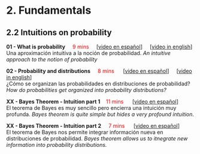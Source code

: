 # 2. Fundamentals

## 2.2 Intuitions on probability

**01 - What is probability** &nbsp;&nbsp;&nbsp; <font color="red">9 mins</font> &nbsp;&nbsp;&nbsp;
[[video en español](https://www.youtube.com/watch?v=19vaIp4AbvA&list=PL8ytk70JVz1_fi0_ySFxbOsf_u849pFde&index=3&ab_channel=MathintheTropics)]&nbsp;&nbsp;&nbsp;&nbsp;
[[video in english](https://www.youtube.com/watch?v=6od5jjKPDIM&list=PL8ytk70JVz1_fi0_ySFxbOsf_u849pFde&index=4&ab_channel=MathintheTropics)]
<br/>Una aproximación intuitiva a la noción de probabilidad. _An intuitive approach to the notion of probability_

**02 - Probability and distributions** &nbsp;&nbsp;&nbsp; <font color="red">8 mins</font> &nbsp;&nbsp;&nbsp;&nbsp;
[[video en español](https://www.youtube.com/watch?v=0_OdGL2Aiok&list=PL8ytk70JVz1_fi0_ySFxbOsf_u849pFde&index=1&ab_channel=MathintheTropics)]&nbsp;&nbsp;&nbsp;&nbsp;
[[video in english](https://www.youtube.com/watch?v=yZ8HWICHRrw&list=PL8ytk70JVz1_fi0_ySFxbOsf_u849pFde&index=2&ab_channel=MathintheTropics)]
<br/>¿Cómo se organizan las probabilidades en distribuciones de probabilidad? _How do probabilities get organized into probability distributions?_

**XX - Bayes Theorem - Intuition part 1**&nbsp;&nbsp;&nbsp; <font color="red">11 mins</font> &nbsp;&nbsp;&nbsp;&nbsp;
[[video en español](https://www.youtube.com/watch?v=C-JFIgVGofg&list=PL8ytk70JVz1_fi0_ySFxbOsf_u849pFde&index=5&ab_channel=MathintheTropics)]
<br/> El teorema de Bayes es muy sencillo pero encierra una intuición muy profunda. _Bayes theorem is quite simple but hides a very profound intuition_.

**XX - Bayes Theorem - Intuition part 2** &nbsp;&nbsp;&nbsp; <font color="red">7 mins</font> &nbsp;&nbsp;&nbsp;&nbsp;
[[video en español](https://www.youtube.com/watch?v=fW6ZPiTZYvg&list=PL8ytk70JVz1_fi0_ySFxbOsf_u849pFde&index=6&ab_channel=MathintheTropics)]
<br/>El teorema de Bayes nos permite integrar información nueva en distribuciones de probabilidad. _Bayes theorem allows us to itnegrate new information into probability distributions._


